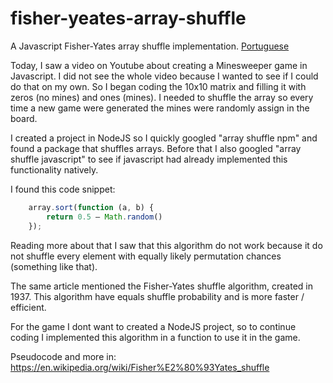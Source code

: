 # fisher-yeates-array-shuffle

A Javascript Fisher-Yates array shuffle implementation. [Portuguese](./README.pt.md)

Today, I saw a video on Youtube about creating a Minesweeper game in Javascript. I did not see the whole video because I wanted to see if I could do that on my own. So I began coding the 10x10 matrix and filling it with zeros (no mines) and ones (mines). I needed to shuffle the array so every time a new game were generated the mines were randomly assign in the board.

I created a project in NodeJS so I quickly googled "array shuffle npm" and found a package that shuffles arrays. Before that I also googled "array shuffle javascript" to see if javascript had already implemented this functionality natively.

I found this code snippet:

```javascript
    array.sort(function (a, b) {
        return 0.5 — Math.random()
    });
```

Reading more about that I saw that this algorithm do not work because it do not shuffle every element with equally likely permutation chances (something like that).

The same article mentioned the Fisher-Yates shuffle algorithm, created in 1937. This algorithm have equals shuffle probability and is more faster / efficient.

For the game I dont want to created a NodeJS project, so to continue coding I implemented this algorithm in a function to use it in the game.

Pseudocode and more in: https://en.wikipedia.org/wiki/Fisher%E2%80%93Yates_shuffle
